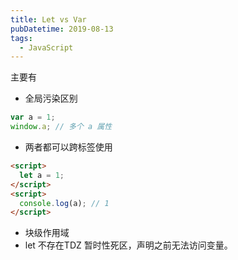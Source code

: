 ```yaml
---
title: Let vs Var
pubDatetime: 2019-08-13
tags:
  - JavaScript
---
```


主要有

- 全局污染区别

```ts
var a = 1;
window.a; // 多个 a 属性
```

- 两者都可以跨标签使用

```html
<script>
  let a = 1;
</script>
<script>
  console.log(a); // 1
</script>
```

- 块级作用域
- let 不存在TDZ 暂时性死区，声明之前无法访问变量。
